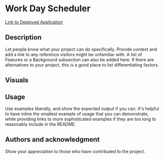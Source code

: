 # Work Day Scheduler

[Link to Deployed Application](https://505laura.github.io/work-day-scheduler)

## Description
Let people know what your project can do specifically. Provide context and add a link to any reference visitors might be unfamiliar with. A list of Features or a Background subsection can also be added here. If there are alternatives to your project, this is a good place to list differentiating factors.

## Visuals
<!-- ![Webpage](https://github.com/505laura/password-generator/blob/81d2386eaed55c8ea6b130d41f48b0563911f521/assets/images/password-generator.png?raw=true) -->

## Usage
Use examples liberally, and show the expected output if you can. It's helpful to have inline the smallest example of usage that you can demonstrate, while providing links to more sophisticated examples if they are too long to reasonably include in the README.

## Authors and acknowledgment
Show your appreciation to those who have contributed to the project.
